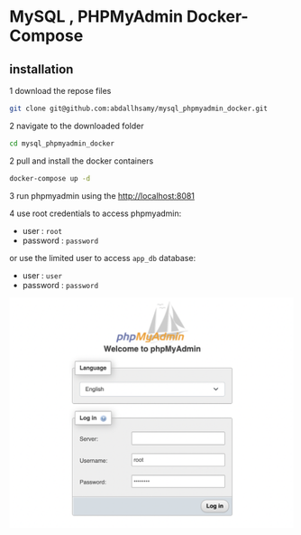 # MySQL , PHPMyAdmin Docker-Compose

## installation

1 download the repose files
```bash
git clone git@github.com:abdallhsamy/mysql_phpmyadmin_docker.git
```
2 navigate to the downloaded folder
```bash
cd mysql_phpmyadmin_docker
```

2 pull and install the docker containers

```bash
docker-compose up -d
```
3 run phpmyadmin using the [http://localhost:8081](http://localhost:8081)

4 use root credentials to access phpmyadmin:
- user : `root`
- password : `password`

or use the limited user to access `app_db` database:
- user : `user`
- password : `password`

![screenshot](screenshots/phpmyadmin.png "Login")
